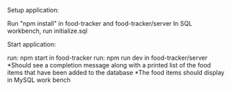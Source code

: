 
Setup application:

Run "npm install" in food-tracker and food-tracker/server 
In SQL workbench, run initialize.sql

Start application: 

run: npm start in food-tracker
run: npm run dev in food-tracker/server
*Should see a completion message along with a printed list of the food items that have been added to the database
*The food items should display in MySQL work bench
